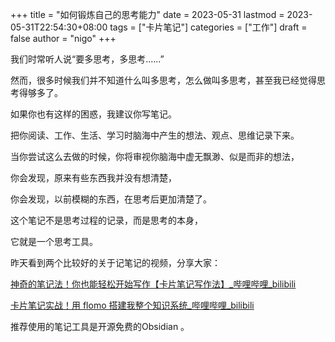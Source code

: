 +++
title = "如何锻炼自己的思考能力"
date = 2023-05-31
lastmod = 2023-05-31T22:54:30+08:00
tags = ["卡片笔记"]
categories = ["工作"]
draft = false
author = "nigo"
+++

我们时常听人说“要多思考，多思考......”

然而，很多时候我们并不知道什么叫多思考，怎么做叫多思考，甚至我已经觉得思考得够多了。

如果你也有这样的困惑，我建议你写笔记。

把你阅读、工作、生活、学习时脑海中产生的想法、观点、思维记录下来。

当你尝试这么去做的时候，你将审视你脑海中虚无飘渺、似是而非的想法，

你会发现，原来有些东西我并没有想清楚，

你会发现，以前模糊的东西，在思考后更加清楚了。

这个笔记不是思考过程的记录，而是思考的本身，

它就是一个思考工具。

昨天看到两个比较好的关于记笔记的视频，分享大家：

[神奇的笔记法！你也能轻松开始写作【卡片笔记写作法】_哔哩哔哩_bilibili](https://www.bilibili.com/video/BV16T4y197ka/?spm_id_from=333.1007.0.0&vd_source=4d957cd4168cb77d21e6d54540710249)

[卡片笔记实战！用 flomo 搭建我整个知识系统_哔哩哔哩_bilibili](https://www.bilibili.com/video/BV1H34y1B7FR/?spm_id_from=333.337.search-card.all.click&vd_source=4d957cd4168cb77d21e6d54540710249)

推荐使用的笔记工具是开源免费的Obsidian 。

